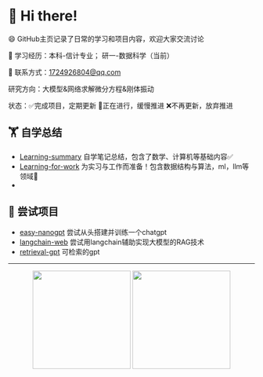 # 🙋 Hi there!

😄 GitHub主页记录了日常的学习和项目内容，欢迎大家交流讨论

👯 学习经历：本科-信计专业； 研一-数据科学（当前）

💬 联系方式：1724926804@qq.com

研究方向：大模型&网络求解微分方程&刚体振动

状态：✅完成项目，定期更新 🌱正在进行，缓慢推进 ❌不再更新，放弃推进

## 🏋️ 自学总结 
- [Learning-summary](https://github.com/shijie-zju/Learning-summary)  自学笔记总结，包含了数学、计算机等基础内容✅
- [Learning-for-work](https://github.com/shijie-zju/Learning-for-work) 为实习与工作而准备！包含数据结构与算法，ml，llm等领域🤔
- 
## 🤔 尝试项目 
- [easy-nanogpt]() 尝试从头搭建并训练一个chatgpt
- [langchain-web](https://github.com/shijie-zju/langchain-web) 尝试用langchain辅助实现大模型的RAG技术
- [retrieval-gpt]() 可检索的gpt

---
<div align="center">
  <img height="200px" src="https://github-readme-stats.vercel.app/api?username=shijie-zju&title=Yuan%27s%20GitHub%20stats&theme=vue&show_icons=true" />
  <img height="200px" src="https://github-readme-stats.vercel.app/api/top-langs/?username=shijie-zju&theme=vue" />
</div>

  
<!--
**shijie-zju/shijie-zju** is a ✨ _special_ ✨ repository because its `README.md` (this file) appears on your GitHub profile.

✅ 完成项目 ❌ 放弃推进 🌱 正在进行
Here are some ideas to get you started:

- 🔭 I’m currently working on ...
- 🌱 I’m currently learning ...
- 👯 I’m looking to collaborate on ...
- 🤔 I’m looking for help with ...
- 💬 Ask me about ...
- 📫 How to reach me: ...
- 😄 Pronouns: ...
- ⚡ Fun fact: ...
-->


